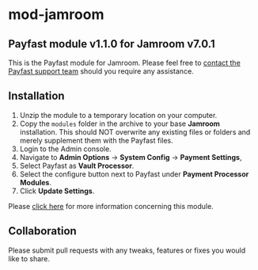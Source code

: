 # mod-jamroom

## Payfast module v1.1.0 for Jamroom v7.0.1

This is the Payfast module for Jamroom. Please feel free
to [contact the Payfast support team](https://payfast.io/contact/) should you require any assistance.

## Installation

1. Unzip the module to a temporary location on your computer.
2. Copy the `modules` folder in the archive to your base **Jamroom** installation.
   This should NOT overwrite any existing files or folders and merely supplement them with the Payfast files.
3. Login to the Admin console.
4. Navigate to **Admin Options** -> **System Config** -> **Payment Settings**,
5. Select Payfast as **Vault Processor**.
6. Select the configure button next to Payfast under **Payment Processor Modules**.
7. Click **Update Settings**.

Please [click here](https://payfast.io/integration/plugins/jamroom/) for more information concerning this module.

## Collaboration

Please submit pull requests with any tweaks, features or fixes you would like to share.
